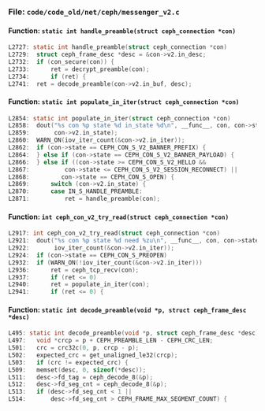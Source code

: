 ### File: `code/code_old/net/ceph/messenger_v2.c`

#### Function: `static int handle_preamble(struct ceph_connection *con)`

```c
L2727: static int handle_preamble(struct ceph_connection *con)
L2729: 	struct ceph_frame_desc *desc = &con->v2.in_desc;
L2732: 	if (con_secure(con)) {
L2733: 		ret = decrypt_preamble(con);
L2734: 		if (ret) {
L2741: 	ret = decode_preamble(con->v2.in_buf, desc);
```

#### Function: `static int populate_in_iter(struct ceph_connection *con)`

```c
L2854: static int populate_in_iter(struct ceph_connection *con)
L2858: 	dout("%s con %p state %d in_state %d\n", __func__, con, con->state,
L2859: 	     con->v2.in_state);
L2860: 	WARN_ON(iov_iter_count(&con->v2.in_iter));
L2862: 	if (con->state == CEPH_CON_S_V2_BANNER_PREFIX) {
L2864: 	} else if (con->state == CEPH_CON_S_V2_BANNER_PAYLOAD) {
L2866: 	} else if ((con->state >= CEPH_CON_S_V2_HELLO &&
L2867: 		    con->state <= CEPH_CON_S_V2_SESSION_RECONNECT) ||
L2868: 		   con->state == CEPH_CON_S_OPEN) {
L2869: 		switch (con->v2.in_state) {
L2870: 		case IN_S_HANDLE_PREAMBLE:
L2871: 			ret = handle_preamble(con);
```

#### Function: `int ceph_con_v2_try_read(struct ceph_connection *con)`

```c
L2917: int ceph_con_v2_try_read(struct ceph_connection *con)
L2921: 	dout("%s con %p state %d need %zu\n", __func__, con, con->state,
L2922: 	     iov_iter_count(&con->v2.in_iter));
L2924: 	if (con->state == CEPH_CON_S_PREOPEN)
L2932: 	if (WARN_ON(!iov_iter_count(&con->v2.in_iter)))
L2936: 		ret = ceph_tcp_recv(con);
L2937: 		if (ret <= 0)
L2940: 		ret = populate_in_iter(con);
L2941: 		if (ret <= 0) {
```

#### Function: `static int decode_preamble(void *p, struct ceph_frame_desc *desc)`

```c
L495: static int decode_preamble(void *p, struct ceph_frame_desc *desc)
L497: 	void *crcp = p + CEPH_PREAMBLE_LEN - CEPH_CRC_LEN;
L501: 	crc = crc32c(0, p, crcp - p);
L502: 	expected_crc = get_unaligned_le32(crcp);
L503: 	if (crc != expected_crc) {
L509: 	memset(desc, 0, sizeof(*desc));
L511: 	desc->fd_tag = ceph_decode_8(&p);
L512: 	desc->fd_seg_cnt = ceph_decode_8(&p);
L513: 	if (desc->fd_seg_cnt < 1 ||
L514: 	    desc->fd_seg_cnt > CEPH_FRAME_MAX_SEGMENT_COUNT) {
```

